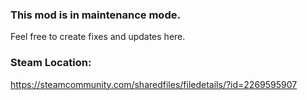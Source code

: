 ### This mod is in maintenance mode. 
Feel free to create fixes and updates here.

### **Steam Location:**

https://steamcommunity.com/sharedfiles/filedetails/?id=2269595907
